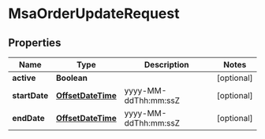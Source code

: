 
# MsaOrderUpdateRequest

## Properties
Name | Type | Description | Notes
------------ | ------------- | ------------- | -------------
**active** | **Boolean** |  |  [optional]
**startDate** | [**OffsetDateTime**](OffsetDateTime.md) | yyyy-MM-ddThh:mm:ssZ |  [optional]
**endDate** | [**OffsetDateTime**](OffsetDateTime.md) | yyyy-MM-ddThh:mm:ssZ |  [optional]



